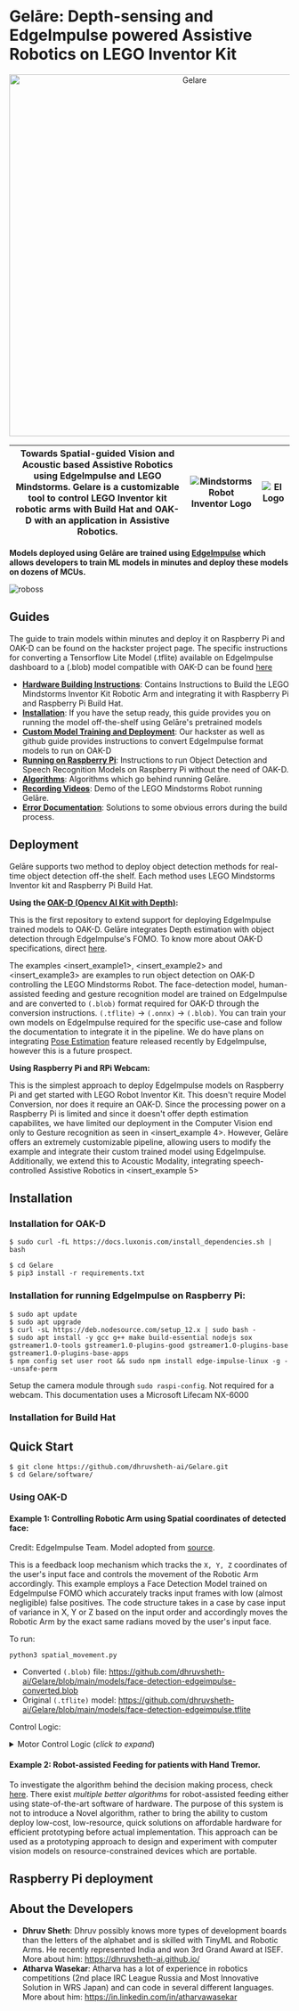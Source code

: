 # Gelāre: Depth-sensing and EdgeImpulse powered Assistive Robotics on LEGO Inventor Kit
  
<p align="center">
    <img width="650" src="https://user-images.githubusercontent.com/67831664/213986629-835ee71b-f6b1-49f6-a993-d8fe26681e22.png" alt="Gelare">
</p>  
  
|Towards Spatial-guided Vision and Acoustic based Assistive Robotics using EdgeImpulse and LEGO Mindstorms. Gelare is a customizable tool to control LEGO Inventor kit robotic arms with Build Hat and OAK-D with an application in Assistive Robotics.|![Mindstorms Robot Inventor Logo](https://raw.githubusercontent.com/gpdaniels/spike-prime/master/simulator/images/icon-mindstorms.png)|![EI Logo](https://user-images.githubusercontent.com/67831664/214021405-40ce9f8a-e185-49e3-9605-864f46f0029c.png)|
|--|--|--|

**Models deployed using Gelāre are trained using [EdgeImpulse](https://edgeimpulse.com) which allows developers to train ML models in minutes and deploy these models on dozens of MCUs.**

![roboss](https://user-images.githubusercontent.com/67831664/214067911-7d130763-ddb9-40e6-91ac-c16eaa73013f.png)

<h2> Guides </h2>

The guide to train models within minutes and deploy it on Raspberry Pi and OAK-D can be found on the hackster project page. The specific instructions for converting a Tensorflow Lite Model (.tflite) available on EdgeImpulse dashboard to a (.blob) model compatible with OAK-D can be found [here](https://github.com/dhruvsheth-ai/Gelare/tree/main/models)

- **[Hardware Building Instructions](https://github.com/dhruvsheth-ai/Gelare/tree/main/building-instructions)**: Contains Instructions to Build the LEGO Mindstorms Inventor Kit Robotic Arm and integrating it with Raspberry Pi and Raspberry Pi Build Hat.
- **[Installation](https://github.com/dhruvsheth-ai/Gelare/blob/main/README.md#-installation-)**: If you have the setup ready, this guide provides you on running the model off-the-shelf using Gelāre's pretrained models
- **[Custom Model Training and Deployment](https://github.com/dhruvsheth-ai/Gelare/tree/main/models)**: Our hackster as well as github guide provides instructions to convert EdgeImpulse format models to run on OAK-D
- **[Running on Raspberry Pi](https://github.com/dhruvsheth-ai/Gelare/blob/main/README.md#-raspberry-pi-deployment-)**: Instructions to run Object Detection and Speech Recognition Models on Raspberry Pi without the need of OAK-D.
- **[Algorithms](https://github.com/dhruvsheth-ai/Gelare/tree/main/Algorithms)**: Algorithms which go behind running Gelāre.
- **[Recording Videos](https://github.com/dhruvsheth-ai/Gelare/tree/main/Demo%20Videos)**: Demo of the LEGO Mindstorms Robot running Gelāre.  
- **[Error Documentation](https://github.com/dhruvsheth-ai/Gelare/tree/main/error-docs)**: Solutions to some obvious errors during the build process.

<h2> Deployment </h2>

Gelāre supports two method to deploy object detection methods for real-time object detection off-the shelf. Each method uses LEGO Mindstorms Inventor kit and Raspberry Pi Build Hat.

**Using the [OAK-D (Opencv AI Kit with Depth)](https://store.opencv.ai/products/oak-d):** 

This is the first repository to extend support for deploying EdgeImpulse trained models to OAK-D. Gelāre integrates Depth estimation with object detection through EdgeImpulse's FOMO. To know more about OAK-D specifications, direct [here](https://github.com/dhruvsheth-ai/Gelare/blob/main/building-instructions/README.md#-oak-d-deployment-). 

The examples <insert_example1>, <insert_example2> and <insert_example3> are examples to run object detection on OAK-D controlling the LEGO Mindstorms Robot. The face-detection model, human-assisted feeding and gesture recognition model are trained on EdgeImpulse and are converted to `(.blob)` format required for OAK-D through the conversion instructions. `(.tflite)` -> `(.onnx)` -> `(.blob)`. You can train your own models on EdgeImpulse required for the specific use-case and follow the documentation to integrate it in the pipeline. We do have plans on integrating [Pose Estimation](https://github.com/edgeimpulse/pose-estimation-processing-block) feature released recently by EdgeImpulse, however this is a future prospect.

**Using Raspberry Pi and RPi Webcam:**

This is the simplest approach to deploy EdgeImpulse models on Raspberry Pi and get started with LEGO Robot Inventor Kit. This doesn't require Model Conversion, nor does it require an OAK-D. Since the processing power on a Raspberry Pi is limited and since it doesn't offer depth estimation capabilites, we have limited our deployment in the Computer Vision end only to Gesture recognition as seen in <insert_example 4>. However, Gelāre offers an extremely customizable pipeline, allowing users to modify the example and integrate their custom trained model using EdgeImpulse. Additionally, we extend this to Acoustic Modality, integrating speech-controlled Assistive Robotics in <insert_example 5>

<h2> Installation </h2>
<h3> Installation for OAK-D </h3>

```shell
$ sudo curl -fL https://docs.luxonis.com/install_dependencies.sh | bash
```

```shell
$ cd Gelare
$ pip3 install -r requirements.txt
```

<h3> Installation for running EdgeImpulse on Raspberry Pi: </h3>

```shell
$ sudo apt update
$ sudo apt upgrade
$ curl -sL https://deb.nodesource.com/setup_12.x | sudo bash -
$ sudo apt install -y gcc g++ make build-essential nodejs sox gstreamer1.0-tools gstreamer1.0-plugins-good gstreamer1.0-plugins-base gstreamer1.0-plugins-base-apps
$ npm config set user root && sudo npm install edge-impulse-linux -g --unsafe-perm
```  
Setup the camera module through `sudo raspi-config`. Not required for a webcam. This documentation uses a Microsoft Lifecam NX-6000

<h3> Installation for Build Hat </h3>

<h2> Quick Start </h2>

```shell
$ git clone https://github.com/dhruvsheth-ai/Gelare.git
$ cd Gelare/software/
```

<h3> Using OAK-D </h4>

<h4> Example 1: Controlling Robotic Arm using Spatial coordinates of detected face: </h4>

Credit: EdgeImpulse Team. Model adopted from [source](https://studio.edgeimpulse.com/public/87291/latest/deployment).

This is a feedback loop mechanism which tracks the `X, Y, Z` coordinates of the user's input face and controls the movement of the Robotic Arm accordingly. This example employs a Face Detection Model trained on EdgeImpulse FOMO which accurately tracks input frames with low (almost negligible) false positives. The code structure takes in a case by case input of variance in X, Y or Z based on the input order and accordingly moves the Robotic Arm by the exact same radians moved by the user's input face.


To run:
```shell
python3 spatial_movement.py
```

- Converted `(.blob)` file: https://github.com/dhruvsheth-ai/Gelare/blob/main/models/face-detection-edgeimpulse-converted.blob
- Original `(.tflite)` model: https://github.com/dhruvsheth-ai/Gelare/blob/main/models/face-detection-edgeimpulse.tflite

Control Logic:

<details>
  <summary> Motor Control Logic (<i>click to expand</i>)</summary>
  <!-- have to be followed by an empty line! -->

```python

def bodyMovement(x, y, z):
    if x<((150)-85):
        #move left
        #motor_body_movement.run_for_degrees(20, speed=50)
        motor_body_movement.start(30)
        print("left")
    elif x>((150)+85):
        #move right
        #motor_body_movement.run_for_degrees(20, speed=-50)
        motor_body_movement.start(-30)
        print("right")
    elif y<((150)-85):
        #move left
        motor_body_control.start(-50)
        print("up")
        print("Position Motor Body Control Port C", motor_gripper.get_aposition())
    elif y>((150)+85):
        #move right
        motor_body_control.start(30)
        print("down")
        print("Position Motor Body Control Port C", motor_gripper.get_aposition())
    elif z<(500):
        #move left
        motor_gripper_control.start(50)
        print("ahead")
        print("Position Motor Gripper Control Port B", motor_gripper.get_aposition())
    elif z>(800):
        #move right
        motor_gripper_control.start(-50)
        print("behind")
        print("Position Motor Gripper Control Port B", motor_gripper.get_aposition())
    else:
        #stop motors
        motor_body_movement.stop()
        motor_body_control.stop()
        motor_gripper_control.stop()
        print("no movement")
```        

The above code initiates the movement of the body_movement motor based on lower and upper `X` threshold, upper and lower movement through body_control motor based on lower and upper `Y` threshold and forward and backward movement based on Depth `Z` threshold (in centimetre).
  

</details>


  
<h4> Example 2: Robot-assisted Feeding for patients with Hand Tremor. </h4>
  
To investigate the algorithm behind the decision making process, check [here](https://github.com/dhruvsheth-ai/Gelare/tree/main/Algorithms). There exist *multiple better algorithms* for robot-assisted feeding either using state-of-the-art software of hardware. The purpose of this system is not to introduce a Novel algorithm, rather to bring the ability to custom deploy low-cost, low-resource, quick solutions on affordable hardware for efficient prototyping before actual implementation. This approach can be used as a prototyping approach to design and experiment with computer vision models on resource-constrained devices which are portable.


<h2> Raspberry Pi deployment </h2>

<h2> About the Developers </h2>

- **Dhruv Sheth**: Dhruv possibly knows more types of development boards than the letters of the alphabet and is skilled with TinyML and Robotic Arms. He recently represented India and won 3rd Grand Award at ISEF. More about him: https://dhruvsheth-ai.github.io/
- **Atharva Wasekar**: Atharva has a lot of experience in robotics competitions (2nd place IRC League Russia and Most Innovative Solution in WRS Japan) and can code in several different languages. More about him: https://in.linkedin.com/in/atharvawasekar

